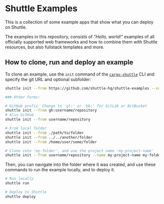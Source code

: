 # Shuttle Examples

This is a collection of some example apps that show what you can deploy on Shuttle.

The examples in this repository, consists of *"Hello, world!"* examples of all officially supported web frameworks and how to combine them with Shuttle resources, but also fullstack templates and more.

## How to clone, run and deploy an example

To clone an example, use the `init` command of the [`cargo-shuttle`](https://docs.shuttle.rs/introduction/installation) CLI and specify the git URL and optional subfolder:

```bash
shuttle init --from https://github.com/shuttle-hq/shuttle-examples --subfolder axum/hello-world

### Other forms:

# GitHub prefix. Change to 'gl:' or 'bb:' for GitLab or BitBucket
shuttle init --from gh:username/repository
# Also GitHub
shuttle init --from username/repository

# From local folder
shuttle init --from ./path/to/folder
shuttle init --from ../../another/folder
shuttle init --from /home/user/some/folder

# Clone into 'my-folder', and use the project name 'my-project-name'
shuttle init --from username/repository --name my-project-name my-folder
```

Then, you can navigate into the folder where it was created, and use these commands to run the example locally, and to deploy it.

```bash
# Run locally
shuttle run

# Deploy to Shuttle
shuttle deploy
```
